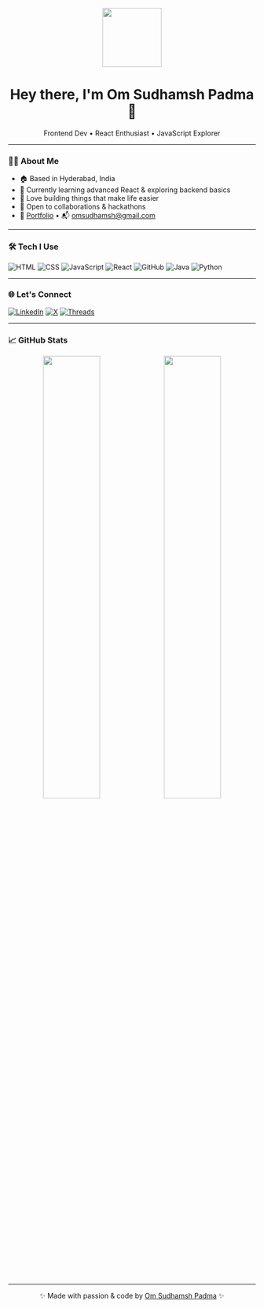 <!-- Header GIF -->
<p align="center">
  <img src="https://media.giphy.com/media/M9gbBd9nbDrOTu1Mqx/giphy.gif" width="120" />
</p>

<h1 align="center">Hey there, I'm Om Sudhamsh Padma 👋</h1>
<p align="center">Frontend Dev • React Enthusiast • JavaScript Explorer</p>

---

### 👨‍💻 About Me

- 🏠 Based in Hyderabad, India  
- 🌱 Currently learning advanced React & exploring backend basics  
- 🧩 Love building things that make life easier  
- 🤝 Open to collaborations & hackathons  
- 💼 [Portfolio](https://omsudhamsh.github.io) • 📬 [omsudhamsh@gmail.com](mailto:omsudhamsh@gmail.com)

---

### 🛠️ Tech I Use

![HTML](https://img.shields.io/badge/HTML-E34F26?style=flat&logo=html5&logoColor=white)
![CSS](https://img.shields.io/badge/CSS-1572B6?style=flat&logo=css3&logoColor=white)
![JavaScript](https://img.shields.io/badge/JS-F7DF1E?style=flat&logo=javascript&logoColor=black)
![React](https://img.shields.io/badge/React-61DAFB?style=flat&logo=react&logoColor=black)
![GitHub](https://img.shields.io/badge/GitHub-181717?style=flat&logo=github&logoColor=white)
![Java](https://img.shields.io/badge/Java-007396?style=flat&logo=java&logoColor=white)
![Python](https://img.shields.io/badge/Python-3776AB?style=flat&logo=python&logoColor=white)

---

### 🌐 Let's Connect

[![LinkedIn](https://img.shields.io/badge/-LinkedIn-0A66C2?style=flat&logo=linkedin&logoColor=white)](https://www.linkedin.com/in/omsudhamsh)
[![X](https://img.shields.io/badge/-X-000000?style=flat&logo=x&logoColor=white)](https://x.com/om_sudhamsh)
[![Threads](https://img.shields.io/badge/-Threads-000000?style=flat&logo=threads&logoColor=white)](https://threads.net/@om_sudhamsh)

---

### 📈 GitHub Stats

<p align="center">
  <img src="https://github-readme-stats.vercel.app/api?username=omsudhamsh&show_icons=true&theme=radical&hide_border=true" width="48%" />
  <img src="https://github-readme-stats.vercel.app/api/top-langs/?username=omsudhamsh&layout=compact&theme=radical&hide_border=true" width="48%" />
</p>

---

<p align="center">✨ Made with passion & code by <a href="https://github.com/omsudhamsh">Om Sudhamsh Padma</a> ✨</p>
